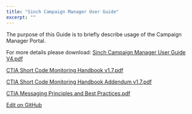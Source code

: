```yaml
---
title: "Sinch Campaign Manager User Guide"
excerpt: ""
---
```

The purpose of this Guide is to briefly describe usage of the Campaign Manager Portal.

For more details please download: [Sinch Campaign Manager User Guide V4.pdf](https://sinch.github.io/docs/sms/sms-other/downloads/Sinch%20Campaign%20Manager%20User%20Guide%20V4.pdf)

[CTIA Short Code Monitoring Handbook v1.7.pdf](https://www.sinch.com/wp-content/uploads/2019/10/CTIA-Short-Code-Monitoring-Handbook-v1.7.pdf)

[CTIA Short Code Monitoring Handbook Addendum v1.7.pdf](https://www.sinch.com/wp-content/uploads/2019/10/CTIA-Short-Code-Monitoring-Handbook-v1.7-Addendum.pdf)

[CTIA Messaging Principles and Best Practices.pdf](https://www.sinch.com/wp-content/uploads/2019/10/CTIA-Messaging-Principles-and-Best-Practices.pdf)

<a class="gitbutton pill" target="_blank" href="https://github.com/sinch/docs/blob/master/docs/sms/sms-other/sms-other-sinch-campaing-user-guide.md"><span class="fab fa-github"></span>Edit on GitHub</a>
